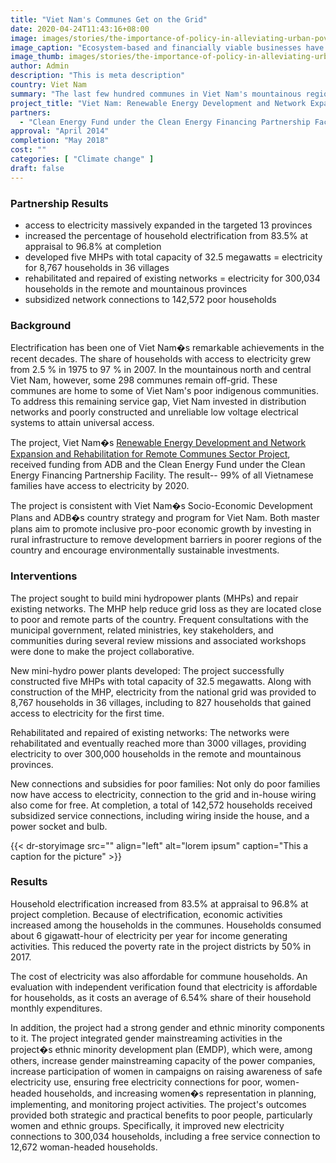 ```yaml
---
title: "Viet Nam's Communes Get on the Grid"
date: 2020-04-24T11:43:16+08:00
image: images/stories/the-importance-of-policy-in-alleviating-urban-poverty.jpg
image_caption: "Ecosystem-based and financially viable businesses have increased the incomes of fisherfolks in two coastal communities in Palawan, Philippines and East Kalimantan, Indonesia."
image_thumb: images/stories/the-importance-of-policy-in-alleviating-urban-poverty-th.jpg
author: Admin
description: "This is meta description"
country: Viet Nam
summary: "The last few hundred communes in Viet Nam's mountainous regions finally got electricity in 2020. This, after an ADB project with cofinancing from the Clean Energy Fund, under the Clean Energy Financing Partnership Facility, helped the country set up mini hydropower plants that provided hundreds of thousands of households with electricity, and opened economic opportunities to the men and women of these communes."
project_title: "Viet Nam: Renewable Energy Development and Network Expansion and Rehabilitation for Remote Communes Sector Project"
partners: 
  - "Clean Energy Fund under the Clean Energy Financing Partnership Facility, US$3.00 million"
approval: "April 2014"
completion: "May 2018"
cost: ""
categories: [ "Climate change" ]
draft: false
---
```


### Partnership Results

<ul class="dr-results">
  <li><i class="icon-check-circle"></i> access to electricity massively expanded in the targeted 13 provinces</li>
  <li><i class="icon-check-circle"></i> increased the percentage of household electrification from 83.5% at appraisal to 96.8% at completion</li>
  <li><i class="icon-check-circle"></i> developed five MHPs with total capacity of 32.5 megawatts = electricity for 8,767 households in 36 villages</li>
  <li><i class="icon-check-circle"></i> rehabilitated and repaired of existing networks = electricity for 300,034 households in the remote and mountainous provinces</li>
  <li><i class="icon-check-circle"></i> subsidized network connections to 142,572 poor households </li>
</ul>

### Background

Electrification has been one of Viet Nam�s remarkable achievements in the recent decades. The share of households with access to electricity grew from 2.5 % in 1975 to 97 % in 2007. 
In the mountainous north and central Viet Nam, however, some 298 communes remain off-grid. These communes are home to some of Viet Nam's poor indigenous communities. To address this remaining service gap, Viet Nam invested in distribution networks and poorly constructed and unreliable low voltage electrical systems to attain universal access.

The project, Viet Nam�s [Renewable Energy Development and Network Expansion and Rehabilitation for Remote Communes Sector Project](https://www.adb.org/projects/documents/vie-42182-013-pcr), received funding from ADB and the Clean Energy Fund under the Clean Energy Financing Partnership Facility. The result-- 99% of all Vietnamese families have access to electricity by 2020.

The project is consistent with Viet Nam�s Socio-Economic Development Plans and ADB�s country strategy and program for Viet Nam. Both master plans aim to promote inclusive pro-poor economic growth by investing in rural infrastructure to remove development barriers in poorer regions of the country and encourage environmentally sustainable investments.

### Interventions

The project sought to build mini hydropower plants (MHPs) and repair existing networks.  The MHP help reduce grid loss as they are located close to poor and remote parts of the country. Frequent consultations with the municipal government, related ministries, key stakeholders, and communities during several review missions and associated workshops were done to make the project collaborative. 

New mini-hydro power plants developed: The project successfully constructed five MHPs with total capacity of 32.5 megawatts. Along with construction of the MHP, electricity from the national grid was provided to 8,767 households in 36 villages, including to 827 households that gained access to electricity for the first time.  

Rehabilitated and repaired of existing networks: The networks were rehabilitated and eventually reached more than 3000 villages, providing electricity to over 300,000 households in the remote and mountainous provinces. 

New connections and subsidies for poor families: Not only do poor families now have access to electricity, connection to the grid and in-house wiring also come for free. At completion, a total of 142,572 households received subsidized service connections, including wiring inside the house, and a power socket and bulb.  

{{< dr-storyimage src="" align="left" alt="lorem ipsum" caption="This a caption for the picture" >}}

### Results

Household electrification increased from 83.5% at appraisal to 96.8% at project completion. Because of electrification, economic activities increased among the households in the communes. Households consumed about 6 gigawatt-hour of electricity per year for income generating activities. This reduced the poverty rate in the project districts by 50% in 2017.

The cost of electricity was also affordable for commune households. An evaluation with independent verification found that electricity is affordable for households, as it costs an average of 6.54% share of their household monthly expenditures. 
 
In addition, the project had a strong gender and ethnic minority components to it.  The project integrated gender mainstreaming activities in the project�s ethnic minority development plan (EMDP), which were, among others, increase gender mainstreaming capacity of the power companies, increase participation of women in campaigns on raising awareness of safe electricity use, ensuring free electricity connections for poor, women-headed households, and increasing women�s representation in planning, implementing, and monitoring project activities. The project's outcomes provided both strategic and practical benefits to poor people, particularly women and ethnic groups. Specifically, it improved new electricity connections to 300,034 households, including a free service connection to 12,672 woman-headed households.
